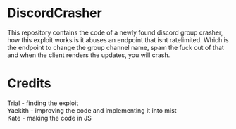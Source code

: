 # DiscordCrasher
This repository contains the code of a newly found discord group crasher, how this exploit works is it abuses an endpoint that isnt ratelimited. Which is the endpoint to change the group channel name, spam the fuck out of that and when the client renders the updates, you will crash.
# Credits #
Trial - finding the exploit<br />
Yaekith - improving the code and implementing it into mist<br />
Kate - making the code in JS<br />
